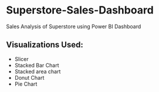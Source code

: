 # Superstore-Sales-Dashboard
Sales Analysis of Superstore using Power BI Dashboard

## Visualizations Used:
- Slicer
- Stacked Bar Chart
- Stacked area chart
- Donut Chart
- Pie Chart
